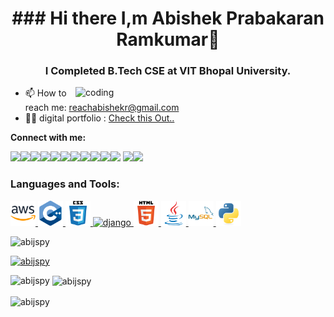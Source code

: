 <h1 align="center">### Hi there I,m Abishek Prabakaran Ramkumar👋</h1>
<h3 align = "center">I Completed B.Tech CSE at VIT Bhopal University.</h3>
<img align="right" alt="coding" width="400" src="https://giphy.com/embed/qgQUggAC3Pfv687qPC">


- 📫 How to reach me: reachabishekr@gmail.com
- 👨‍🎓 digital portfolio : <a href = "https://abijspy.github.io/">Check this Out..</a>

<b>Connect with me:</b>








<a href = "https://www.facebook.com/abishek.r.545"><img src = "https://user-images.githubusercontent.com/88943869/209992915-04cca0d1-20e1-4bac-b554-8502555d46ba.jpeg" width="50"></a><a href = "https://twitter.com/abishekprabaka2"><img src = "https://user-images.githubusercontent.com/88943869/209992069-b3504d49-7aeb-4d14-8b2b-db6421a0b77a.png" width = "50"></a><a href = "https://www.instagram.com/abishek_prabakaran_r/"><img src = "https://user-images.githubusercontent.com/88943869/209995235-66357183-a5bc-4510-a2e5-35a3d4bc18eb.jpeg" width = "50"></a><a href = "https://github.com/Abijspy"><img src = "https://user-images.githubusercontent.com/88943869/209991774-6990c116-6248-4d36-8350-8a5911a901d9.jpeg" width="50"></a><a href = "https://www.linkedin.com/in/abishek-prabakaran-ramkumar/"><img src = "https://user-images.githubusercontent.com/88943869/209993255-9ceae518-6ef4-4c81-b9f9-1d16924ad984.png" width = "50"></a><a href = "https://www.hackerrank.com/reachabishekr"><img src = "https://user-images.githubusercontent.com/88943869/209993391-2d8c7cd8-7cda-4f62-9390-3ebdf991ede8.png" width = "50"></a><a href = "https://www.hackerearth.com/@reachabishekr"><img src="https://user-images.githubusercontent.com/88943869/209993701-1f5f2d26-dfcc-4483-833b-35fe9e1dbbdf.png" width = "50"></a><a href = "https://leetcode.com/reachabishekr/"><img src="https://user-images.githubusercontent.com/88943869/209993860-0c79c6d2-78c9-48f7-b842-52f52a7581f2.png" width="50"></a><a href = "https://orcid.org/my-orcid?orcid=0000-0003-0592-2146"><img src="https://user-images.githubusercontent.com/88943869/241523485-2ab3ad39-e528-49f3-998c-bc728a47a222.png" width="50"></a><a href = "https://www.growkudos.com/profile/abishek_prabakaran_ramkumar"><img src="https://user-images.githubusercontent.com/88943869/265262135-f31d32a3-67bf-48f4-9d3c-aedd1210522d.png" width="50"></a><a href = "https://vit.academia.edu/ABISHEKPRABAKARANRAMKUMAR"><img src="https://github-production-user-asset-6210df.s3.amazonaws.com/88943869/265267702-a65ed3bc-b3c4-45b1-9f6d-851a40fd7d5b.png" width="50"></a>
<a href = "https://scholar.google.com/citations?hl=en&user=xMhP6tgAAAAJ"><img src="https://github-production-user-asset-6210df.s3.amazonaws.com/88943869/290623396-7d85afe4-bf7f-46e9-a605-00fc9cd19808.png" width="50"></a><a href = "https://www.webofscience.com/wos/author/record/JSL-4029-2023"><img src="https://github-production-user-asset-6210df.s3.amazonaws.com/88943869/290625100-c9837229-002d-42fd-aa53-bbe210150dab.png" width="50"></a>

<h3 align="left">Languages and Tools:</h3>
<p align="left"> <a href="https://aws.amazon.com" target="_blank" rel="noreferrer"> <img src="https://raw.githubusercontent.com/devicons/devicon/master/icons/amazonwebservices/amazonwebservices-original-wordmark.svg" alt="aws" width="40" height="40"/> </a> <a href="https://www.w3schools.com/cpp/" target="_blank" rel="noreferrer"> <img src="https://raw.githubusercontent.com/devicons/devicon/master/icons/cplusplus/cplusplus-original.svg" alt="cplusplus" width="40" height="40"/> </a> <a href="https://www.w3schools.com/css/" target="_blank" rel="noreferrer"> <img src="https://raw.githubusercontent.com/devicons/devicon/master/icons/css3/css3-original-wordmark.svg" alt="css3" width="40" height="40"/> </a> <a href="https://www.djangoproject.com/" target="_blank" rel="noreferrer"> <img src="https://cdn.worldvectorlogo.com/logos/django.svg" alt="django" width="40" height="40"/> </a> <a href="https://www.w3.org/html/" target="_blank" rel="noreferrer"> <img src="https://raw.githubusercontent.com/devicons/devicon/master/icons/html5/html5-original-wordmark.svg" alt="html5" width="40" height="40"/> </a> <a href="https://www.java.com" target="_blank" rel="noreferrer"> <img src="https://raw.githubusercontent.com/devicons/devicon/master/icons/java/java-original.svg" alt="java" width="40" height="40"/> </a> <a href="https://www.mysql.com/" target="_blank" rel="noreferrer"> <img src="https://raw.githubusercontent.com/devicons/devicon/master/icons/mysql/mysql-original-wordmark.svg" alt="mysql" width="40" height="40"/> </a> <a href="https://www.python.org" target="_blank" rel="noreferrer"> <img src="https://raw.githubusercontent.com/devicons/devicon/master/icons/python/python-original.svg" alt="python" width="40" height="40"/> </a> </p>
<p align="left"> <img src="https://komarev.com/ghpvc/?username=abijspy&label=Profile%20views&color=0e75b6&style=flat" alt="abijspy" /> </p>

<p align="left"> <a href="https://github.com/ryo-ma/github-profile-trophy"><img src="https://github-profile-trophy.vercel.app/?username=abijspy" alt="abijspy" /></a> </p>
<p><img align="left" src="https://github-readme-stats.vercel.app/api/top-langs?username=abijspy&show_icons=true&locale=en&layout=compact" alt="abijspy" /></p>

<p>&nbsp;<img align="center" src="https://github-readme-stats.vercel.app/api?username=abijspy&show_icons=true&locale=en" alt="abijspy" /></p>

<p><img align="center" src="https://github-readme-streak-stats.herokuapp.com/?user=abijspy&" alt="abijspy" /></p>







